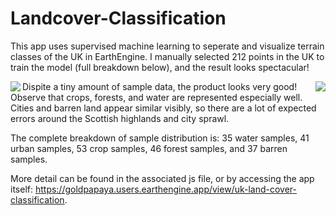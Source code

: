 # Landcover-Classification
This app uses supervised machine learning to seperate and visualize terrain classes of the UK in EarthEngine. 
I manually selected 212 points in the UK to train the model (full breakdown below), and the result looks spectacular!

<img align="left" src="https://user-images.githubusercontent.com/93890310/211419188-874eb938-5bc6-4e72-94b8-ed5d4d041c2b.png">
<img align="right" src="https://user-images.githubusercontent.com/93890310/211421394-2c287362-0006-45dd-9579-48c92658ed06.png">

Dispite a tiny amount of sample data, the product looks very good! Observe that crops, forests, and water are represented
especially well. Cities and barren land appear similar visibly, so there are a lot of expected errors around the Scottish 
highlands and city sprawl.

The complete breakdown of sample distribution is:
35 water samples,
41 urban samples,
53 crop samples,
46 forest samples,
and 37 barren samples.

More detail can be found in the associated js file, or by accessing the app itself: https://goldpapaya.users.earthengine.app/view/uk-land-cover-classification.
